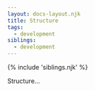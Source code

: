 ```yaml
---
layout: docs-layout.njk
title: Structure
tags:
  - development
siblings:
  - development
---
```


{% include 'siblings.njk' %}

Structure...
